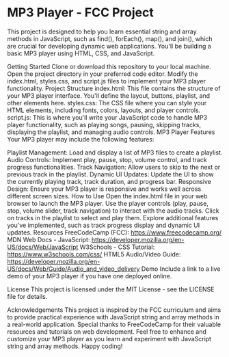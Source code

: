 # MP3 Player - FCC Project
This project is designed to help you learn essential string and array methods in JavaScript, such as find(), forEach(), map(), and join(), which are crucial for developing dynamic web applications. You'll be building a basic MP3 player using HTML, CSS, and JavaScript.

Getting Started
Clone or download this repository to your local machine.
Open the project directory in your preferred code editor.
Modify the index.html, styles.css, and script.js files to implement your MP3 player functionality.
Project Structure
index.html: This file contains the structure of your MP3 player interface. You'll define the layout, buttons, playlist, and other elements here.
styles.css: The CSS file where you can style your HTML elements, including fonts, colors, layouts, and player controls.
script.js: This is where you'll write your JavaScript code to handle MP3 player functionality, such as playing songs, pausing, skipping tracks, displaying the playlist, and managing audio controls.
MP3 Player Features
Your MP3 player may include the following features:

Playlist Management: Load and display a list of MP3 files to create a playlist.
Audio Controls: Implement play, pause, stop, volume control, and track progress functionalities.
Track Navigation: Allow users to skip to the next or previous track in the playlist.
Dynamic UI Updates: Update the UI to show the currently playing track, track duration, and progress bar.
Responsive Design: Ensure your MP3 player is responsive and works well across different screen sizes.
How to Use
Open the index.html file in your web browser to launch the MP3 player.
Use the player controls (play, pause, stop, volume slider, track navigation) to interact with the audio tracks.
Click on tracks in the playlist to select and play them.
Explore additional features you've implemented, such as track progress display and dynamic UI updates.
Resources
FreeCodeCamp (FCC): https://www.freecodecamp.org/
MDN Web Docs - JavaScript: https://developer.mozilla.org/en-US/docs/Web/JavaScript
W3Schools - CSS Tutorial: https://www.w3schools.com/css/
HTML5 Audio/Video Guide: https://developer.mozilla.org/en-US/docs/Web/Guide/Audio_and_video_delivery
Demo
Include a link to a live demo of your MP3 player if you have one deployed online.

License
This project is licensed under the MIT License - see the LICENSE file for details.

Acknowledgements
This project is inspired by the FCC curriculum and aims to provide practical experience with JavaScript string and array methods in a real-world application.
Special thanks to FreeCodeCamp for their valuable resources and tutorials on web development.
Feel free to enhance and customize your MP3 player as you learn and experiment with JavaScript string and array methods. Happy coding!